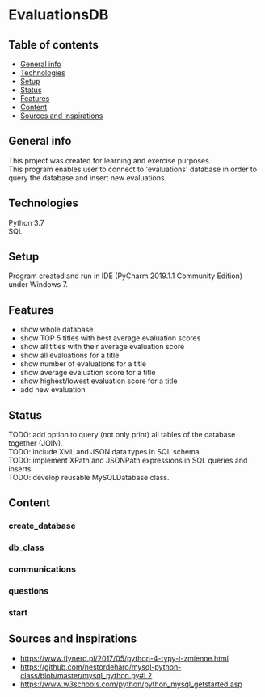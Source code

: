 # EvaluationsDB

## Table of contents
* [General info](#general-info)  
* [Technologies](#technologies)  
* [Setup](#setup)  
* [Status](#status)  
* [Features](#features)
* [Content](#content)  
* [Sources and inspirations](#sources-and-inspirations)


## General info
This project was created for learning and exercise purposes.  
This program enables user to connect to 'evaluations' database in order to query the database and insert new evaluations.

## Technologies
Python 3.7  
SQL

## Setup
Program created and run in IDE (PyCharm 2019.1.1 Community Edition) under Windows 7.

## Features
* show whole database  
* show TOP 5 titles with best average evaluation scores  
* show all titles with their average evaluation score  
* show all evaluations for a title  
* show number of evaluations for a title  
* show average evaluation score for a title  
* show highest/lowest evaluation score for a title  
* add new evaluation

## Status
TODO: add option to query (not only print) all tables of the database together (JOIN).  
TODO: include XML and JSON data types in SQL schema.  
TODO: implement XPath and JSONPath expressions in SQL queries and inserts.  
TODO: develop reusable MySQLDatabase class.  

## Content

### create_database  
### db_class  
### communications  
### questions  
### start

## Sources and inspirations
* https://www.flynerd.pl/2017/05/python-4-typy-i-zmienne.html  
* https://github.com/nestordeharo/mysql-python-class/blob/master/mysql_python.py#L2  
* https://www.w3schools.com/python/python_mysql_getstarted.asp  
